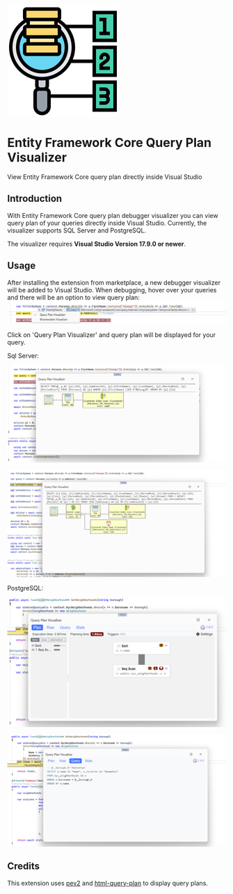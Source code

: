 ![EFCore.Visualizer](doc/IconMedium.png "EFCore.Visualizer")

# Entity Framework Core Query Plan Visualizer

View Entity Framework Core query plan directly inside Visual Studio

## Introduction

With Entity Framework Core query plan debugger visualizer you can view query plan of your queries directly inside Visual Studio. Currently, the visualizer supports SQL Server and PostgreSQL.

The visualizer requires **Visual Studio Version 17.9.0 or newer**.

## Usage

After installing the extension from marketplace, a new debugger visualizer will be added to Visual Studio. When debugging, hover over your queries and there will be an option to view query plan:
![VariableVisualizer](doc/VariableVisualizer.png)

Click on 'Query Plan Visualizer' and query plan will be displayed for your query.

Sql Server:

![Sql Server Plan](doc/SqlPlan1.png)

![Sql Server Plan](doc/SqlPlan2.png)

PostgreSQL:

![PostgreSQL Plan](doc/PostgreSQLPlan2.png)

![PostgreSQL Plan](doc/PostgreSQLPlan1.png)

## Credits

This extension uses [pev2](https://github.com/dalibo/pev2/) and [html-query-plan](https://github.com/JustinPealing/html-query-plan) to display query plans.